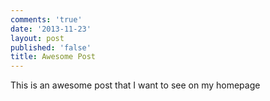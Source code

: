```yaml
---
comments: 'true'
date: '2013-11-23'
layout: post
published: 'false'
title: Awesome Post
---
```

This is an awesome post that I want to see on my homepage